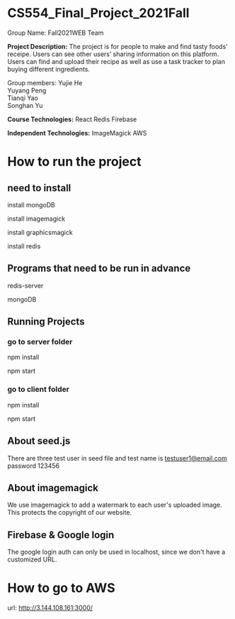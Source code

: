 # CS554_Final_Project_2021Fall


Group Name: Fall2021WEB Team

**Project​​ Description:**
The project is for people to make and find tasty foods' receipe. Users can see other users’ sharing information on this platform. Users can find and upload their recipe as well as use a task tracker to plan buying different ingredients.


Group members: 
Yujie He		
Yuyang Peng		
Tianqi Yao		
Songhan Yu      	           

**Course Technologies:**
React
Redis
Firebase

**Independent Technologies:**
ImageMagick 
AWS



# How to run the project

## need to install

install mongoDB

install imagemagick

install graphicsmagick

install redis

## Programs that need to be run in advance

redis-server

mongoDB

## Running Projects

### go to server folder

npm install

npm start

### go to client folder

npm install

npm start

## About seed.js
There are three test user in seed file and 
test name is testuser1@email.com  password 123456

## About imagemagick
We use imagemagick to add a watermark to each user's uploaded image. This protects the copyright of our website.

## Firebase & Google login
The google login auth can only be used in localhost, since we don't have a customized URL.

# How to go to AWS
url: http://3.144.108.161:3000/




